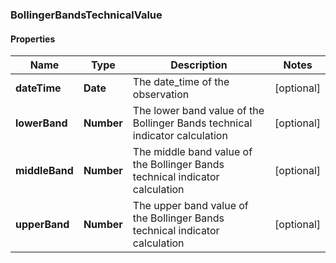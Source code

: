 ### BollingerBandsTechnicalValue

#### Properties
Name | Type | Description | Notes
------------ | ------------- | ------------- | -------------
**dateTime** | **Date** | The date_time of the observation | [optional] 
**lowerBand** | **Number** | The lower band value of the Bollinger Bands technical indicator calculation | [optional] 
**middleBand** | **Number** | The middle band value of the Bollinger Bands technical indicator calculation | [optional] 
**upperBand** | **Number** | The upper band value of the Bollinger Bands technical indicator calculation | [optional] 



